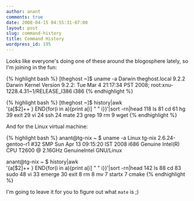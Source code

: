 ```yaml
---
author: anant
comments: true
date: 2008-04-15 04:55:31-07:00
layout: post
slug: command-history
title: Command History
wordpress_id: 195
---
```


Looks like everyone's doing one of these around the blogosphere lately, so I'm joining in the fun:

{% highlight bash %}
[theghost ~]$ uname -a
Darwin theghost.local 9.2.2 Darwin Kernel Version 9.2.2:
Tue Mar 4 21:17:34 PST 2008;
root:xnu-1228.4.31~1/RELEASE_I386 i386
{% endhighlight %}

{% highlight bash %}
[theghost ~]$ history|awk \
  '{a[$2]++ } END{for(i in a){print a[i] " " i}}'|sort -rn|head
118 ls
81 cd
61 hg
39 exit
29 vi
24 ssh
24 mate
23 grep
19 rm
9 wget
{% endhighlight %}

And for the Linux virtual machine:

{% highlight bash %}
anant@tg-nix ~ $ uname -a
Linux tg-nix 2.6.24-gentoo-r1
#32 SMP Sun Apr 13 09:15:20 IST 2008
i686 Genuine Intel(R) CPU T2600 @ 2.16GHz GenuineIntel GNU/Linux

anant@tg-nix ~ $ history|awk \
  '{a[$2]++ } END{for(i in a){print a[i] " " i}}'|sort -rn|head
142 ls
88 cd
83 sudo
48 vi
33 emerge
30 exit
8 rm
8 mv
7 startx
7 cmake
{% endhighlight %}

I'm going to leave it for you to figure out what `mate` is ;)
